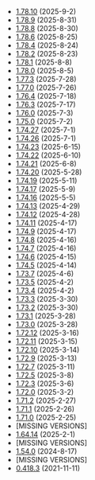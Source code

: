 * [1.78.10](https://github.com/rwqfsfasxc100/DV-Version-Backups/releases/tag/Bleeding-Edge-1.78.10) (2025-9-2)
* [1.78.9](https://github.com/rwqfsfasxc100/DV-Version-Backups/releases/tag/Bleeding-Edge-1.78.9) (2025-8-31)
* [1.78.8](https://github.com/rwqfsfasxc100/DV-Version-Backups/releases/tag/Bleeding-Edge-1.78.8) (2025-8-30)
* [1.78.6](https://github.com/rwqfsfasxc100/DV-Version-Backups/releases/tag/Bleeding-Edge-1.78.6) (2025-8-25)
* [1.78.4](https://github.com/rwqfsfasxc100/DV-Version-Backups/releases/tag/Bleeding-Edge-1.78.4) (2025-8-24)
* [1.78.2](https://github.com/rwqfsfasxc100/DV-Version-Backups/releases/tag/Bleeding-Edge-1.78.2) (2025-8-23)
* [1.78.1](https://github.com/rwqfsfasxc100/DV-Version-Backups/releases/tag/Bleeding-Edge-1.78.1) (2025-8-8)
* [1.78.0](https://github.com/rwqfsfasxc100/DV-Version-Backups/releases/tag/Bleeding-Edge-1.78.0) (2025-8-5)
* [1.77.3](https://github.com/rwqfsfasxc100/DV-Version-Backups/releases/tag/Bleeding-Edge-1.77.3) (2025-7-28)
* [1.77.0](https://github.com/rwqfsfasxc100/DV-Version-Backups/releases/tag/Bleeding-Edge-1.77.0) (2025-7-26)
* [1.76.4](https://github.com/rwqfsfasxc100/DV-Version-Backups/releases/tag/Bleeding-Edge-1.76.4) (2025-7-18)
* [1.76.3](https://github.com/rwqfsfasxc100/DV-Version-Backups/releases/tag/Bleeding-Edge-1.76.3) (2025-7-17)
* [1.76.0](https://github.com/rwqfsfasxc100/DV-Version-Backups/releases/tag/Bleeding-Edge-1.76.0) (2025-7-3)
* [1.75.0](https://github.com/rwqfsfasxc100/DV-Version-Backups/releases/tag/Bleeding-Edge-1.75.0) (2025-7-2)
* [1.74.27](https://github.com/rwqfsfasxc100/DV-Version-Backups/releases/tag/Bleeding-Edge-1.74.27) (2025-7-1)
* [1.74.26](https://github.com/rwqfsfasxc100/DV-Version-Backups/releases/tag/Bleeding-Edge-1.74.26) (2025-7-1)
* [1.74.23](https://github.com/rwqfsfasxc100/DV-Version-Backups/releases/tag/Bleeding-Edge-1.74.23) (2025-6-15)
* [1.74.22](https://github.com/rwqfsfasxc100/DV-Version-Backups/releases/tag/Bleeding-Edge-1.74.22) (2025-6-10)
* [1.74.21](https://github.com/rwqfsfasxc100/DV-Version-Backups/releases/tag/Bleeding-Edge-1.74.21) (2025-6-8)
* [1.74.20](https://github.com/rwqfsfasxc100/DV-Version-Backups/releases/tag/Bleeding-Edge-1.74.20) (2025-5-28)
* [1.74.19](https://github.com/rwqfsfasxc100/DV-Version-Backups/releases/tag/Bleeding-Edge-1.74.19) (2025-5-11)
* [1.74.17](https://github.com/rwqfsfasxc100/DV-Version-Backups/releases/tag/Bleeding-Edge-1.74.17) (2025-5-9)
* [1.74.16](https://github.com/rwqfsfasxc100/DV-Version-Backups/releases/tag/Bleeding-Edge-1.74.16) (2025-5-5)
* [1.74.13](https://github.com/rwqfsfasxc100/DV-Version-Backups/releases/tag/Bleeding-Edge-1.74.13) (2025-4-29)
* [1.74.12](https://github.com/rwqfsfasxc100/DV-Version-Backups/releases/tag/Bleeding-Edge-1.74.12) (2025-4-28)
* [1.74.11](https://github.com/rwqfsfasxc100/DV-Version-Backups/releases/tag/Bleeding-Edge-1.74.11) (2025-4-17)
* [1.74.9](https://github.com/rwqfsfasxc100/DV-Version-Backups/releases/tag/Bleeding-Edge-1.74.9) (2025-4-17)
* [1.74.8](https://github.com/rwqfsfasxc100/DV-Version-Backups/releases/tag/Bleeding-Edge-1.74.8) (2025-4-16)
* [1.74.7](https://github.com/rwqfsfasxc100/DV-Version-Backups/releases/tag/Bleeding-Edge-1.74.7) (2025-4-16)
* [1.74.6](https://github.com/rwqfsfasxc100/DV-Version-Backups/releases/tag/Bleeding-Edge-1.74.6) (2025-4-15)
* [1.74.5](https://github.com/rwqfsfasxc100/DV-Version-Backups/releases/tag/Bleeding-Edge-1.74.5) (2025-4-14)
* [1.73.7](https://github.com/rwqfsfasxc100/DV-Version-Backups/releases/tag/Bleeding-Edge-1.73.7) (2025-4-6)
* [1.73.5](https://github.com/rwqfsfasxc100/DV-Version-Backups/releases/tag/Bleeding-Edge-1.73.5) (2025-4-2)
* [1.73.4](https://github.com/rwqfsfasxc100/DV-Version-Backups/releases/tag/Bleeding-Edge-1.73.4) (2025-4-2)
* [1.73.3](https://github.com/rwqfsfasxc100/DV-Version-Backups/releases/tag/Bleeding-Edge-1.73.3) (2025-3-30)
* [1.73.2](https://github.com/rwqfsfasxc100/DV-Version-Backups/releases/tag/Bleeding-Edge-1.73.2) (2025-3-30)
* [1.73.1](https://github.com/rwqfsfasxc100/DV-Version-Backups/releases/tag/Bleeding-Edge-1.73.1) (2025-3-28)
* [1.73.0](https://github.com/rwqfsfasxc100/DV-Version-Backups/releases/tag/Bleeding-Edge-1.73.0) (2025-3-28)
* [1.72.12](https://github.com/rwqfsfasxc100/DV-Version-Backups/releases/tag/Bleeding-Edge-1.72.12) (2025-3-16)
* [1.72.11](https://github.com/rwqfsfasxc100/DV-Version-Backups/releases/tag/Bleeding-Edge-1.72.11) (2025-3-15)
* [1.72.10](https://github.com/rwqfsfasxc100/DV-Version-Backups/releases/tag/Bleeding-Edge-1.72.10) (2025-3-14)
* [1.72.9](https://github.com/rwqfsfasxc100/DV-Version-Backups/releases/tag/Bleeding-Edge-1.72.9) (2025-3-13)
* [1.72.7](https://github.com/rwqfsfasxc100/DV-Version-Backups/releases/tag/Bleeding-Edge-1.72.7) (2025-3-11)
* [1.72.5](https://github.com/rwqfsfasxc100/DV-Version-Backups/releases/tag/Bleeding-Edge-1.72.5) (2025-3-8)
* [1.72.3](https://github.com/rwqfsfasxc100/DV-Version-Backups/releases/tag/Bleeding-Edge-1.72.3) (2025-3-6)
* [1.72.0](https://github.com/rwqfsfasxc100/DV-Version-Backups/releases/tag/Bleeding-Edge-1.72.0) (2025-3-2)
* [1.71.2](https://github.com/rwqfsfasxc100/DV-Version-Backups/releases/tag/Bleeding-Edge-1.71.2) (2025-2-27)
* [1.71.1](https://github.com/rwqfsfasxc100/DV-Version-Backups/releases/tag/Bleeding-Edge-1.71.1) (2025-2-26)
* [1.71.0](https://github.com/rwqfsfasxc100/DV-Version-Backups/releases/tag/Bleeding-Edge-1.71.0) (2025-2-25)
* [MISSING VERSIONS]
* [1.64.14](https://github.com/rwqfsfasxc100/DV-Version-Backups/releases/tag/Bleeding-Edge-1.64.14) (2025-2-1)
* [MISSING VERSIONS]
* [1.54.0](https://github.com/rwqfsfasxc100/DV-Version-Backups/releases/tag/Bleeding-Edge-1.54.0) (2024-8-17)
* [MISSING VERSIONS]
* [0.418.3](https://github.com/rwqfsfasxc100/DV-Version-Backups/releases/tag/Bleeding-Edge-0.418.3) (2021-11-11)
